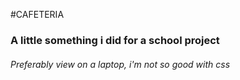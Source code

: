#CAFETERIA

### A little something i did for a school project

###### Preferably view on a laptop, i'm not so good with css
